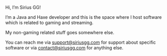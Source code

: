 Hi, I’m Sirius GG!

I’m a Java and Haxe developer and this is the space where I host software which is related to gaming and streaming.

My non-gaming related stuff goes somewhere else.

You can reach me via [support@siriusgg.com](mailto:support@siriusgg.com) for support about specific software or via [contact@siriusgg.com](mailto:contact@siriusgg.com) for anything else.
